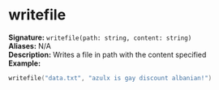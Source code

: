 # writefile
**Signature:** `writefile(path: string, content: string)` <br>
**Aliases:** N/A <br>
**Description:** Writes a file in path with the content specified <br>
**Example:**
```lua
writefile("data.txt", "azulx is gay discount albanian!")
```
